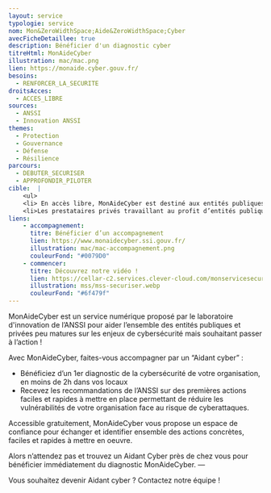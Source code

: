 ```yaml
---
layout: service
typologie: service
nom: Mon&ZeroWidthSpace;Aide&ZeroWidthSpace;Cyber
avecFicheDetaillee: true
description: Bénéficier d'un diagnostic cyber
titreHtml: MonAideCyber
illustration: mac/mac.png
lien: https://monaide.cyber.gouv.fr/
besoins:
  - RENFORCER_LA_SECURITE
droitsAcces:
  - ACCES_LIBRE
sources:
  - ANSSI
  - Innovation ANSSI
themes:
  - Protection
  - Gouvernance
  - Défense
  - Résilience
parcours:
  - DEBUTER_SECURISER
  - APPROFONDIR_PILOTER
cible:  |
    <ul>
    <li> En accès libre, MonAideCyber est destiné aux entités publiques et privées en France souhaitant mettre en oeuvre une première démarche de cybersécurité. </li>
    <li>Les prestataires privés travaillant au profit d’entités publiques.</li>
liens:
    - accompagnement:   
      titre: Bénéficier d’un accompagnement
      lien: https://www.monaidecyber.ssi.gouv.fr/
      illustration: mac/mac-accompagnement.png
      couleurFond: "#0079D0"
    - commencer:
      titre: Découvrez notre vidéo !
      lien: https://cellar-c2.services.clever-cloud.com/monservicesecurise-ressources/MonServiceSecurise%20video.mp4
      illustration: mss/mss-securiser.webp
      couleurFond: "#6f479f"
---
```

MonAideCyber est un service numérique proposé par le laboratoire d'innovation de l’ANSSI pour aider l’ensemble des entités publiques et privées peu matures sur les enjeux de cybersécurité mais souhaitant passer à l’action !

Avec MonAideCyber, faites-vous accompagner par un “Aidant cyber” :
<ul>
  <li> Bénéficiez d’un 1er diagnostic de la cybersécurité de votre organisation, en moins de 2h dans vos locaux </li>
  <li>Recevez les recommandations de l’ANSSI sur des premières actions faciles et rapides à mettre en place permettant de réduire les vulnérabilités de votre organisation face au risque de cyberattaques.</li>
</ul>

Accessible gratuitement, MonAideCyber vous propose un espace de confiance pour échanger et identifier ensemble des actions concrètes, faciles et rapides à mettre en oeuvre.

Alors n’attendez pas et trouvez un Aidant Cyber près de chez vous pour bénéficier immédiatement du diagnostic MonAideCyber.
—

Vous souhaitez devenir Aidant cyber ? Contactez notre équipe !

